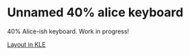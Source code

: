 # Unnamed 40% alice keyboard
40% Alice-ish keyboard. Work in progress!

[Layout in KLE](http://www.keyboard-layout-editor.com/#/gists/e5abee241ba44cb635d8e97dbdc8999b)
